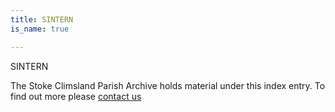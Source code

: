 ```yaml
---
title: SINTERN
is_name: true

---
```


SINTERN


The Stoke Climsland Parish Archive holds material under this index entry. To find out more please [contact us](/contact/)
